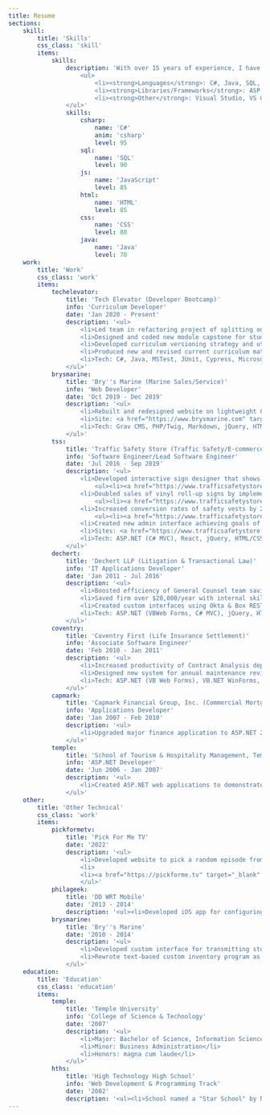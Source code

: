 ```yaml
---
title: Resume
sections:
    skill:
        title: 'Skills'
        css_class: 'skill'
        items:
            skills:
                description: 'With over 15 years of experience, I have worked with a variety of languages, ranging from the .NET ecosystem to web technologies to open-source languages.
                    <ul>
                        <li><strong>Languages</strong>: C#, Java, SQL, HTML, CSS, JavaScript, PHP, Twig, Bash, PowerShell</li>
                        <li><strong>Libraries/Frameworks</strong>: ASP.NET (MVC & Web Forms), Spring Boot, LINQ, Entity Framework, Vue.js, Express.js, jQuery</li>
                        <li><strong>Other</strong>: Visual Studio, VS Code, IntelliJ, Git, GitHub, GitLab, Netlify, npm, Grav</li>
                </ul>'
                skills:
                    csharp:
                        name: 'C#'
                        anim: 'csharp'
                        level: 95
                    sql:
                        name: 'SQL'
                        level: 90
                    js:
                        name: 'JavaScript'
                        level: 85
                    html:
                        name: 'HTML'
                        level: 85
                    css:
                        name: 'CSS'
                        level: 80
                    java:
                        name: 'Java'
                        level: 70
    work:
        title: 'Work'
        css_class: 'work'
        items:
            techelevator:
                title: 'Tech Elevator (Developer Bootcamp)'
                info: 'Curriculum Developer'
                date: 'Jan 2020 - Present'
                description: '<ul>
                    <li>Led team in refactoring project of splitting one day of content into two. Work included determining where new content was needed, enhancing existing material, and updating following days to utilize new patterns established.</li>
                    <li>Designed and coded new module capstone for students to demonstrate knowledge in client/server web API code and SQL backed storage through DAO classes.</li>
                    <li>Developed curriculum versioning strategy and utility tool to bundle curriculum content spread over 25+ repositories into one, with different amount of content and folder structures to support the full-time, part-time, and enterprise programs.</li>
                    <li>Produced new and revised current curriculum materials—tutorials, exercises, reading content, quizzes, and instructor lecture notes. Ported content between C# and Java.</li>
                    <li>Tech: C#, Java, MSTest, JUnit, Cypress, Microsoft SQL Server, PostgreSQL, Vue.js, HTML/CSS/JS, Docker, Markdown</li>
                </ul>'
            brysmarine:
                title: 'Bry''s Marine (Marine Sales/Service)'
                info: 'Web Developer'
                date: 'Oct 2019 - Dec 2019'
                description: '<ul>
                    <li>Rebuilt and redesigned website on lightweight CMS with focus on SEO and better user experience.</li>
                    <li>Site: <a href="https://www.brysmarine.com" target="_blank" rel="noopener">www.brysmarine.com</a></li>
                    <li>Tech: Grav CMS, PHP/Twig, Markdown, jQuery, HTML/CSS/JS, DreamHost, Cloudinary</li>
                </ul>'
            tss:
                title: 'Traffic Safety Store (Traffic Safety/E-commerce)'
                info: 'Software Engineer/Lead Software Engineer'
                date: 'Jul 2016 - Sep 2019'
                description: '<ul>
                    <li>Developed interactive sign designer that shows live preview as customer types and changes font size, color, and positioning. Resulted in more than $36,000 of additional sales in first 6 months.
                        <ul><li><a href="https://www.trafficsafetystore.com/product/customization?productoptionid=4625" target="_blank" rel="noopener nofollow noreferrer">www.trafficsafetystore.com/product/customization?productoptionid=4625</a></li></ul></li>
                    <li>Doubled sales of vinyl roll-up signs by implementing new stylish interface with built-in search that brings the most relevant signs to the top, and supporting hundreds of different sign legends.
                        <ul><li><a href="https://www.trafficsafetystore.com/traffic-signs/roll-up-48" target="_blank" rel="noopener nofollow noreferrer">www.trafficsafetystore.com/traffic-signs/roll-up-48</a></li></ul></li>
                    <li>Increased conversion rates of safety vests by 20% with enhanced site search and filtering capabilities that gave customers the ability to find products by size, color, material, and ANSI safety rating quickly.
                        <ul><li><a href="https://www.trafficsafetystore.com/safety-vests" target="_blank" rel="noopener nofollow noreferrer">www.trafficsafetystore.com/safety-vests</a></li></ul></li>
                    <li>Created new admin interface achieving goals of unified login across allsites, better visibility into e-commerce & phone orders, and toggling on-sale/out-of-stock quickly for multiple products.</li>
                    <li>Sites: <a href="https://www.trafficsafetystore.com" target="_blank" rel="noopener nofollow noreferrer">trafficsafetystore.com</a>, <a href="https://parkingblock.com" target="_blank" rel="noopener nofollow noreferrer">parkingblock.com</a>, <a href="https://www.trafficcones.com" target="_blank" rel="noopener nofollow noreferrer">trafficcones.com</a>, <a href="https://www.airportsafetystore.com" target="_blank" rel="noopener nofollow noreferrer">airportsafetystore.com</a></li>
                    <li>Tech: ASP.NET (C# MVC), React, jQuery, HTML/CSS/JS, Microsoft SQL Server, SSRS, Elasticsearch, Cloudinary</li>
                </ul>'
            dechert:
                title: 'Dechert LLP (Litigation & Transactional Law)'
                info: 'IT Applications Developer'
                date: 'Jan 2011 - Jul 2016'
                description: '<ul>
                    <li>Boosted efficiency of General Counsel team saving over 10 hours/week with system to record ethical screens, manage access lists, and automatically secure digital documents & workspaces.</li>
                    <li>Saved firm over $20,000/year with internal skills & experience tracking application. Developed dynamic and interactive front end based on Photoshop mockups designed by marketing department.</li>
                    <li>Created custom interfaces using Okta & Box REST APIs to enable more customer service functions to be done by the Help Desk and IT Operations groups. Resulted in less customer frustration and downtime.</li>
                    <li>Tech: ASP.NET (VBWeb Forms, C# MVC), jQuery, HTML/CSS/JS, Microsoft SQL Server, SSRS, SSIS, iManage</li>
                </ul>'
            coventry:
                title: 'Coventry First (Life Insurance Settlement)'
                info: 'Associate Software Engineer'
                date: 'Feb 2010 - Jan 2011'
                description: '<ul>
                    <li>Increased productivity of Contract Analysis department by enhancing key system, enabling more data to be captured and tasks done more efficiently. Analyst daily calls increased 10-20% and significantly reduced backlog.</li>
                    <li>Designed new system for annual maintenance review workflow with new approval request form and ability to track approval history. Decreased complexity of process, made less error prone, and less frustrating to the users.</li>
                    <li>Tech: ASP.NET (VB Web Forms), VB.NET WinForms, HTML/CSS/JS, MS SQL Server</li>
                </ul>'
            capmark:
                title: 'Capmark Financial Group, Inc. (Commercial Mortgage)'
                info: 'Applications Developer'
                date: 'Jan 2007 - Feb 2010'
                description: '<ul>
                    <li>Upgraded major finance application to ASP.NET 2.0 and implemented new features from business requests. Worked with QA department to ensure full coverage of testing and an error-free release.</li>
                </ul>'
            temple:
                title: 'School of Tourism & Hospitality Management, Temple University (Education)'
                info: 'ASP.NET Developer'
                date: 'Jun 2006 - Jan 2007'
                description: '<ul>
                    <li>Created ASP.NET web applications to demonstrate improved business methods for professionals in hospitality management, event planning, and risk prevention.</li>
                </ul>'
    other:
        title: 'Other Technical'
        css_class: 'work'
        items:
            pickformetv:
                title: 'Pick For Me TV'
                date: '2022'
                description: '<ul>
                    <li>Developed website to pick a random episode from a user-defined list of TV shows. Utilized TMDB (The Movie Database) API, Vue.js front end, and Express.js back end.</li>
                    <li>
                    <li><a href="https://pickforme.tv" target="_blank" rel="noopener">https://pickforme.tv</a></li>
                    </ul>'
            philageek:
                title: 'DD WRT Mobile'
                date: '2013 - 2014'
                description: '<ul><li>Developed iOS app for configuring routers running third-party firmware DD-WRT.</li></ul>'
            brysmarine:
                title: 'Bry''s Marine'
                date: '2010 - 2014'
                description: '<ul>
                    <li>Developed custom interface for transmitting store inventory to manufacturer database searchable by all North American marine dealers. Part sales increased 10% helping clear out older and obsolete parts.</li>
                    <li>Rewrote text-based custom inventory program as WinForms application for use on modern Windows operating systems.</li>
                </ul>'
    education:
        title: 'Education'
        css_class: 'education'
        items:
            temple:
                title: 'Temple University'
                info: 'College of Science & Technology'
                date: '2007'
                description: '<ul>
                    <li>Major: Bachelor of Science, Information Science & Technology</li>
                    <li>Minor: Business Administration</li>
                    <li>Honors: magna cum laude</li>
                </ul>'
            hths:
                title: 'High Technology High School'
                info: 'Web Development & Programming Track'
                date: '2002'
                description: '<ul><li>School named a "Star School" by NJ Department of Education, recipient of National Blue Ribbon Award, and consistently ranked within the top 20 high schools of New Jersey & US by many news organizations.</li></ul>'
---
```


